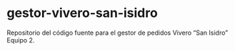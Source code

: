# gestor-vivero-san-isidro
Repositorio del código fuente para el gestor de pedidos Vivero “San Isidro”
Equipo 2.
